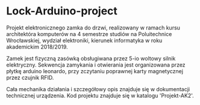 # Lock-Arduino-project
Projekt elektronicznego zamka do drzwi, realizowany w ramach kursu architektóra komputerów na 4 semestrze studiów
na Poluitechnice Wrocławskiej, wydział elektroniki, kierunek informatyka w roku akademickim 2018/2019.

Zamek jest fizyczną zasówką obsługiwana przez 5-io woltowy silnik elektryczny. Sekwencja zamykania i otwierania
jest organizowana przez płytkę arduino leonardo, przy zczytaniu poprawnej karty magnetycznej przez czujnik RFID.

Cała mechanika działania i szczegółowy opis znajduje się w dokumentacji technicznej urządzenia. Kod projektu znajduje się 
w katalogu 'Projekt-AK2'.
